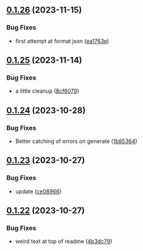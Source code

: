## [0.1.26](https://github.com/technovangelist/ollama-node/compare/v0.1.25...v0.1.26) (2023-11-15)


### Bug Fixes

* first attempt at format json ([ea1763e](https://github.com/technovangelist/ollama-node/commit/ea1763ea5465deae9bc57a064b6842e9bb290b57))



## [0.1.25](https://github.com/technovangelist/ollama-node/compare/v0.1.24...v0.1.25) (2023-11-14)


### Bug Fixes

* a little cleanup ([8cf6079](https://github.com/technovangelist/ollama-node/commit/8cf60794fc3b89876d580577414b23efc213df25))



## [0.1.24](https://github.com/technovangelist/ollama-node/compare/v0.1.23...v0.1.24) (2023-10-28)


### Bug Fixes

* Better catching of errors on generate ([1b85364](https://github.com/technovangelist/ollama-node/commit/1b85364d7a2131b453da5b925cc7567bcd5b7d13))



## [0.1.23](https://github.com/technovangelist/ollama-node/compare/v0.1.22...v0.1.23) (2023-10-27)


### Bug Fixes

* update ([ce08966](https://github.com/technovangelist/ollama-node/commit/ce089665a6a7c3eea2c6b69ef38f0b0df0809b61))



## [0.1.22](https://github.com/technovangelist/ollama-node/compare/v0.1.21...v0.1.22) (2023-10-27)


### Bug Fixes

* weird text at top of readme ([4b3dc79](https://github.com/technovangelist/ollama-node/commit/4b3dc7973d525bce888e0d5a0ab39c5eb796c502))



